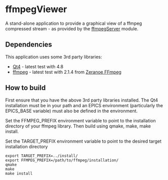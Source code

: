 ffmpegViewer
============

A stand-alone application to provide a graphical view of a ffmpeg compressed 
stream - as provided by the 
[ffmpegServer](https://github.com/areaDetector/ffmpegServer) module.

Dependencies
------------

This application uses some 3rd party libraries:
* [Qt4](https://qt-project.org) - latest test with 4.8
* [ffmpeg](https://www.ffmpeg.org) - latest test with 2.1.4 from 
[Zeranoe FFmpeg](http://ffmpeg.zeranoe.com)


How to build
------------

First ensure that you have the above 3rd party libraries installed. The Qt4
installation must be in your path and an EPICS environment (particularly the 
EPICS_BASE variable) must also be defined in the environment.

Set the FFMPEG_PREFIX environment variable to point to the installation directory
of your ffmpeg library. Then build using qmake, make, make install.

Set the TARGET_PREFIX environment variable to point to the desired target 
installation directory

    export TARGET_PREFIX=../install/
    export FFMPEG_PREFIX=/path/to/ffmpeg/installation/
    qmake
    make
    make install


